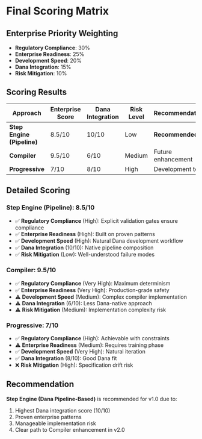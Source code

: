 # Final Scoring Matrix

## Enterprise Priority Weighting
- **Regulatory Compliance**: 30%
- **Enterprise Readiness**: 25% 
- **Development Speed**: 20%
- **Dana Integration**: 15%
- **Risk Mitigation**: 10%

## Scoring Results

| Approach | Enterprise Score | Dana Integration | Risk Level | Recommendation |
|----------|------------------|------------------|------------|----------------|
| **Step Engine (Pipeline)** | 8.5/10 | 10/10 | Low | **Recommended** |
| **Compiler** | 9.5/10 | 6/10 | Medium | Future enhancement |
| **Progressive** | 7/10 | 8/10 | High | Development tool |

## Detailed Scoring

### Step Engine (Pipeline): 8.5/10
- ✅ **Regulatory Compliance** (High): Explicit validation gates ensure compliance
- ✅ **Enterprise Readiness** (High): Built on proven patterns
- ✅ **Development Speed** (High): Natural Dana development workflow
- ✅ **Dana Integration** (10/10): Native pipeline composition
- ✅ **Risk Mitigation** (Low): Well-understood failure modes

### Compiler: 9.5/10
- ✅ **Regulatory Compliance** (Very High): Maximum determinism
- ✅ **Enterprise Readiness** (Very High): Production-grade safety
- ⚠️ **Development Speed** (Medium): Complex compiler implementation
- ⚠️ **Dana Integration** (6/10): Less Dana-native approach
- ⚠️ **Risk Mitigation** (Medium): Implementation complexity risk

### Progressive: 7/10
- ✅ **Regulatory Compliance** (High): Achievable with constraints
- ⚠️ **Enterprise Readiness** (Medium): Requires training phase
- ✅ **Development Speed** (Very High): Natural iteration
- ✅ **Dana Integration** (8/10): Good Dana fit
- ❌ **Risk Mitigation** (High): Specification drift risk

## Recommendation

**Step Engine (Dana Pipeline-Based)** is recommended for v1.0 due to:
1. Highest Dana integration score (10/10)
2. Proven enterprise patterns
3. Manageable implementation risk
4. Clear path to Compiler enhancement in v2.0